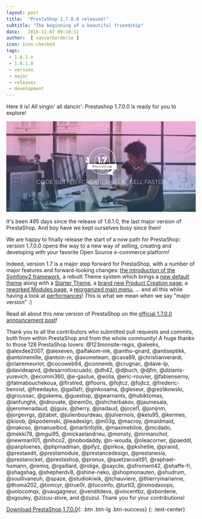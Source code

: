 ```yaml
---
layout: post
title:  "PrestaShop 1.7.0.0 released!"
subtitle: "The beginning of a beautiful friendship"
date:   2016-11-07 09:10:11
author:  [ xavierborderie ]
icon: icon-checked
tags:
 - 1.6.1.x
 - 1.6.1.0
 - version
 - major
 - releases
 - development
---
```


Here it is! All singin' all dancin': Prestashop 1.7.0.0 is ready for you to explore!

![Prestashop 1.7.0.0](/assets/images/2016/10/prestashop-17-release.jpg)

It's been 495 days since the release of 1.6.1.0, the last major version of PrestaShop. And boy have we kept ourselves busy since then!

We are happy to finally release the start of a now path for PrestaShop: version 1.7.0.0 opens the way to a new way of selling, creating and developing with your favorite Open Source e-commerce platform!

Indeed, version 1.7 is a major step forward for PrestaShop, with a number of major features and forward-looking changes: [the introduction of the Symfony2 framework](http://build.prestashop.com/news/prestashop-1-7-and-symfony/), a rebuilt Theme system which brings a [new default theme](http://build.prestashop.com/news/Designing-the-new-PrestaShop-default-theme/) along with a [Starter Theme](http://build.prestashop.com/news/starter-theme-kickoff/), a [brand new Product Creation page](http://build.prestashop.com/news/product-page-evolution/), a [reworked Modules page](http://build.prestashop.com/news/module-page-awakens/), a [reorganized main menu](http://build.prestashop.com/news/how-we-reorganized-main-menu-prestashop-1.7/), ... and all this while having a look at [performances](http://build.prestashop.com/news/prestashop-1-7-performances/)! This is what we mean when we say "major version" :)

Read all about this new version of PrestaShop on the [official 1.7.0.0 announcement post](https://www.prestashop.com/blog/en/prestashop-1-7-now-available-discover-new-functions/)!

Thank you to all the contributors who submitted pull requests and commits, both from within PrestaShop and from the whole community! A huge thanks to those 128 PrestaShop lovers: @123monsite-regis, @aleeks, @alexdee2007, @alexeven, @alfakom-mk, @antho-girard, @antiseptikk, @antoinemille, @antoin-m, @axometeam, @cava89, @christianverardi, @clairemeuriot, @cocoweb94, @connemb, @crugnac, @dave-lp, @davideapvd, @desarrolloscuado, @dh42, @djbuch, @djfm, @dzianis-yurevich, @ecomm360, @e-gaulue, @eolia, @eric-rouvier, @fabienserny, @fatmabouchekoua, @firstred, @flooris, @fojtcz, @fojtcz, @frederic-benoist, @freedayko, @gaillafr, @ginkosama, @gleseur, @grezlikowski, @groussac, @gskema, @guestisp, @gwarnants, @hubiktomas, @ianfunghk, @idnovate, @inem0o, @ishcherbakov, @jaumesala, @jeromenadaud, @jguix, @jherry, @jnadaud, @jocel1, @jonijnm, @jorgevrgs, @jtabet, @julienbourdeau, @julvernois, @kelu95, @kermes, @kioob, @kpodemski, @leadesign, @m03g, @macroy, @maidmaid, @makoso, @manuelbcd, @martinfojtik, @maximebiloe, @mcdado, @mekki78, @mgui95, @mickaelandrieu, @monsty, @mrmanchot, @newman101, @nihco2, @nobodaddy, @n-wouda, @oleacorner, @paeddl, @panploenes, @phpmadman, @pifyz, @pirkoa, @pkshetlie, @pranid, @prestaedit, @prestamodule, @prestancedesign, @prestanesia, @prestarocket, @prestashop, @pronux, @quetzacoalt91, @raphael-homann, @remiq, @rgaillard, @rolige, @saycile, @sfroment42, @shaffe-fr, @shagshag, @shepherdv8, @shine-neko, @shopmonauten, @shudrum, @soullivaneuh, @spaze, @studiokiwik, @tchauviere, @thierrymarianne, @thoma202, @tomcyr, @true0r, @tucoinfo, @turtl3, @txmodxoops, @unlocomqx, @vaugagneur, @venditdevs, @vincentbz, @xborderie, @xgouley, @zizuu-store, and @zuzul. Thank you for your contributions!

[Download PrestaShop 1.7.0.0](https://www.prestashop.com/en/download){: .btn .btn-lg .btn-success}
{: .text-center}

